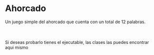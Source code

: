 # Ahorcado
Un juego simple del ahorcado que cuenta con un total de 12 palabras. <br />
<br /><br /><br />
Si deseas probarlo tienes el ejecutable, las clases las puedes encontrar aqui mismo
